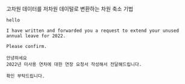 고차원 데이터를 저차원 데이털로 변환하는 차원 축소 기법

```
hello

I have written and forwarded you a request to extend your unused annual leave for 2022.

Please confirm.

안녕하세요
2022년 미사용 연차에 대한 연장 요청서 작성해서 전달해드립니다.

확인 부탁드립니다.
```